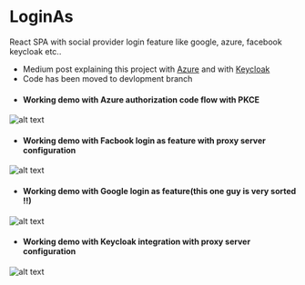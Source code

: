 # LoginAs
React SPA with social provider login feature like google, azure, facebook keycloak etc..
- Medium post explaining this project with [Azure](https://js.plainenglish.io/secure-react-spa-using-azure-endpoints-with-authorization-code-flow-847f47f972d) and with [Keycloak](https://js.plainenglish.io/secure-react-spa-using-keycloak-with-openid-connect-a25e2ad51743)
- Code has been moved to devlopment branch 
- #### Working demo with Azure authorization code flow with PKCE
![alt text](https://github.com/surya5954/LoginAs/blob/devlopment/LoginAs%20post%20content/AzureAuthFlow.gif)

- #### Working demo with Facbook login as feature with proxy server configuration
![alt text](https://github.com/surya5954/LoginAs/blob/devlopment/LoginAs%20post%20content/FacebookAuthFlow.gif)

- #### Working demo with Google login as feature(this one guy is very sorted !!)
![alt text](https://github.com/surya5954/LoginAs/blob/devlopment/LoginAs%20post%20content/GoogleAuthFlow.gif)

- #### Working demo with Keycloak integration with proxy server configuration
![alt text](https://github.com/surya5954/LoginAs/blob/devlopment/LoginAs%20post%20content/keycloakAuthFlow.gif)
